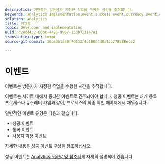 ```yaml
---
description: 이벤트는 방문자가 지정한 작업을 수행한 시간을 추적합니다.
keywords: Analytics Implementation;event;success event;currency event;custom event
solution: Analytics
title: 이벤트
topic: Developer and implementation
uuid: d2edd432-60bc-4426-9967-153b713147a1
translation-type: tm+mt
source-git-commit: 16ba0b12e0f70112f4c10804d0a13c278388ecc2

---
```



# 이벤트

이벤트는 방문자가 지정한 작업을 수행한 시간을 추적합니다.

이벤트는 사이트 내에서 중대한 이벤트로 간주되어야 합니다. 성공 이벤트는 대개 등록 프로세스나 뉴스레터 가입과 같이, 프로세스의 최종 확인 페이지에서 채워집니다.

일반적인 이벤트 유형은 다음과 같습니다.

* 성공 이벤트
* 통화 이벤트
* 사용자 지정 이벤트

자세한 내용은  [성공 이벤트 구성](/help/admin/admin/c-success-events/t-success-events.md)을 참조하십시오.

성공 이벤트는 [Analytics 도움말 및 참조서](https://marketing.adobe.com/resources/help/en_US/reference/success_event.html)에 자세히 설명되어 있습니다.
